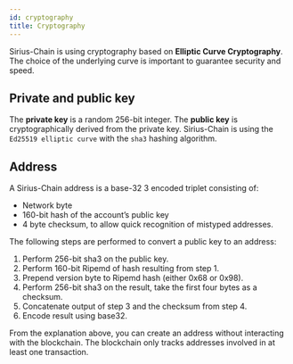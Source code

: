 ```yaml
---
id: cryptography
title: Cryptography
---
```

Sirius-Chain is using cryptography based on **Elliptic Curve Cryptography**. The choice of the underlying curve is important to guarantee security and speed.

## Private and public key

The **private key** is a random 256-bit integer. The **public key** is cryptographically derived from the private key. Sirius-Chain is using the `Ed25519 elliptic curve` with the `sha3` hashing algorithm.

## Address

A Sirius-Chain address is a base-32 3 encoded triplet consisting of:

- Network byte
- 160-bit hash of the account’s public key
- 4 byte checksum, to allow quick recognition of mistyped addresses.

The following steps are performed to convert a public key to an address:

1. Perform 256-bit sha3 on the public key.
2. Perform 160-bit Ripemd of hash resulting from step 1.
3. Prepend version byte to Ripemd hash (either 0x68 or 0x98).
4. Perform 256-bit sha3 on the result, take the first four bytes as a checksum.
5. Concatenate output of step 3 and the checksum from step 4.
6. Encode result using base32.

From the explanation above, you can create an address without interacting with the blockchain. The blockchain only tracks addresses involved in at least one transaction.
